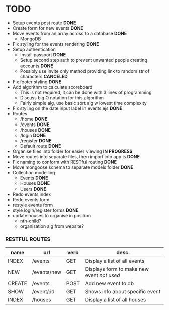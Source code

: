 # TODO

* Setup events post route **DONE**
* Create form for new events **DONE**
* Move events from an array across to a database **DONE**
    * MongoDB
* Fix styling for the events rendering **DONE**
* Setup authentication
    * Install passport **DONE**
    * Setup second step auth to prevent unwanted people creating accounts **DONE**
    * Possibly use invite only method providing link to random str of characters **CANCELED**
* Fix footer styling **DONE**
* Add algorithm to calculate scoreboard
    * This is not required, it can be done with 3 lines of programming
    * Discuss big O notation for this algorithm
    * Fairly simple alg, use basic sort alg w lowest time complexity
* Fix styling on the date input label in events.ejs **DONE**
* Routes
    * /home **DONE**
    * /events **DONE**
    * /houses **DONE**
    * /login **DONE**
    * /register **DONE**
    * Default route **DONE**
* Organise files into folder for easier viewing **IN PROGRESS**
* Move routes into separate files, then import into app.js **DONE**
* Fix naming to conform with RESTful routing **DONE**
* Move mongoose schema to separate models folder **DONE**
* Collection modelling
    * Events **DONE**
    * Houses **DONE**
    * Users **DONE**
* Redo events index
* Redo events form
* restyle events form
* style login/register forms **DONE**
* update houses to organise in position
    * nth-child?
    * organisation alg from website?

### RESTFUL ROUTES

name | url | verb | desc.
--- | --- | --- | ---
INDEX | /events | GET | Display a list of all events
NEW | /events/new | GET | Displays form to make new event *not used*
CREATE | /events | POST | Add new event to db
SHOW | /event/:id | GET | Shows info about specific event
INDEX | /houses | GET | Display a list of all houses
